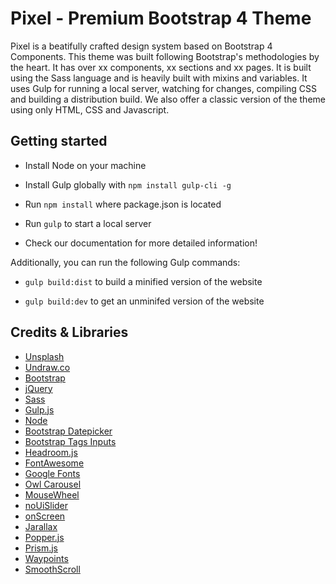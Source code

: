 
# Pixel - Premium Bootstrap 4 Theme

  

Pixel is a beatifully crafted design system based on Bootstrap 4 Components. This theme was built following Bootstrap's methodologies by the heart. It has over xx components, xx sections and xx pages. It is built using the Sass language and is heavily built with mixins and variables. It uses Gulp for running a local server, watching for changes, compiling CSS and building a distribution build. We also offer a classic version of the theme using only HTML, CSS and Javascript.

  

## Getting started

  

- Install Node on your machine

- Install Gulp globally with `npm install gulp-cli -g`

- Run `npm install` where package.json is located

- Run `gulp` to start a local server

- Check our documentation for more detailed information!

  

Additionally, you can run the following Gulp commands:

  

-  `gulp build:dist` to build a minified version of the website

-  `gulp build:dev` to get an unminifed version of the website

  

## Credits & Libraries

 - [Unsplash](https://unsplash.com/)
 - [Undraw.co](https://undraw.co/)
 - [Bootstrap](https://getbootstrap.com/)
 - [jQuery](https://jquery.com/)
 - [Sass](https://sass-lang.com/)
 - [Gulp.js](https://gulpjs.com/)
 - [Node](https://nodejs.org/en/)
 - [Bootstrap Datepicker](https://bootstrap-datepicker.readthedocs.io/en/latest/)
 - [Bootstrap Tags Inputs](https://bootstrap-tagsinput.github.io/bootstrap-tagsinput/examples/)
 - [Headroom.js](https://wicky.nillia.ms/headroom.js/)
 - [FontAwesome](https://fontawesome.com/)
 - [Google Fonts](https://fonts.google.com/)
 - [Owl Carousel](https://owlcarousel2.github.io/OwlCarousel2/)
 - [MouseWheel](https://github.com/jquery/jquery-mousewheel)
 - [noUiSlider](https://refreshless.com/nouislider/)
 - [onScreen](https://github.com/silvestreh/onScreen)
 - [Jarallax](http://www.jarallax.com/)
 - [Popper.js](https://popper.js.org/)
 - [Prism.js](https://prismjs.com/)
 - [Waypoints](http://imakewebthings.com/waypoints/)
 - [SmoothScroll](https://github.com/cferdinandi/smooth-scroll)